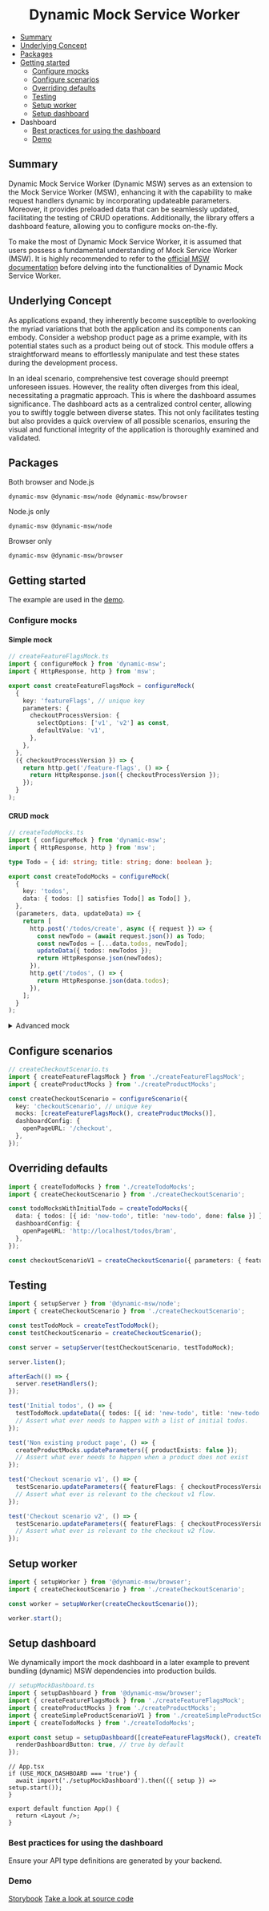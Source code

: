 <h1 align="center">Dynamic Mock Service Worker</h1>

- [Summary](#summary)
- [Underlying Concept](#underlying-concept)
- [Packages](#packages)
- [Getting started](#getting-started)
  - [Configure mocks](#configure-mocks)
  - [Configure scenarios](#configure-scenarios)
  - [Overriding defaults](#overriding-defaults)
  - [Testing](#testing)
  - [Setup worker](#setup-worker)
  - [Setup dashboard](#setup-dashboard)
- Dashboard
  - [Best practices for using the dashboard](#best-practices-for-using-the-dashboard)
  - [Demo](#demo)

## Summary

Dynamic Mock Service Worker (Dynamic MSW) serves as an extension to the
Mock Service Worker (MSW), enhancing it with the capability to make request handlers
dynamic by incorporating updateable parameters. Moreover, it provides preloaded
data that can be seamlessly updated, facilitating the testing of CRUD operations.
Additionally, the library offers a dashboard feature, allowing you to configure
mocks on-the-fly.

To make the most of Dynamic Mock Service Worker, it is assumed that users possess
a fundamental understanding of Mock Service Worker (MSW). It is highly recommended
to refer to the [official MSW documentation](https://github.com/mswjs/msw#documentation)
before delving into the functionalities of Dynamic Mock Service Worker.

## Underlying Concept

As applications expand, they inherently become susceptible to overlooking the myriad
variations that both the application and its components can embody. Consider a webshop
product page as a prime example, with its potential states such as a product being
out of stock. This module offers a straightforward means to effortlessly manipulate
and test these states during the development process.

In an ideal scenario, comprehensive test coverage should preempt unforeseen issues.
However, the reality often diverges from this ideal, necessitating a pragmatic approach.
This is where the dashboard assumes significance. The dashboard acts as a centralized
control center, allowing you to swiftly toggle between diverse states. This not
only facilitates testing but also provides a quick overview of all possible scenarios,
ensuring the visual and functional integrity of the application is thoroughly examined
and validated.

## Packages

Both browser and Node.js

```
dynamic-msw @dynamic-msw/node @dynamic-msw/browser
```

Node.js only

```
dynamic-msw @dynamic-msw/node
```

Browser only

```
dynamic-msw @dynamic-msw/browser
```

## Getting started

The example are used in the [demo](#demo).

### Configure mocks

#### Simple mock

```ts
// createFeatureFlagsMock.ts
import { configureMock } from 'dynamic-msw';
import { HttpResponse, http } from 'msw';

export const createFeatureFlagsMock = configureMock(
  {
    key: 'featureFlags', // unique key
    parameters: {
      checkoutProcessVersion: {
        selectOptions: ['v1', 'v2'] as const,
        defaultValue: 'v1',
      },
    },
  },
  ({ checkoutProcessVersion }) => {
    return http.get('/feature-flags', () => {
      return HttpResponse.json({ checkoutProcessVersion });
    });
  }
);
```

#### CRUD mock

```ts
// createTodoMocks.ts
import { configureMock } from 'dynamic-msw';
import { HttpResponse, http } from 'msw';

type Todo = { id: string; title: string; done: boolean };

export const createTodoMocks = configureMock(
  {
    key: 'todos',
    data: { todos: [] satisfies Todo[] as Todo[] },
  },
  (parameters, data, updateData) => {
    return [
      http.post('/todos/create', async ({ request }) => {
        const newTodo = (await request.json()) as Todo;
        const newTodos = [...data.todos, newTodo];
        updateData({ todos: newTodos });
        return HttpResponse.json(newTodos);
      }),
      http.get('/todos', () => {
        return HttpResponse.json(data.todos);
      }),
    ];
  }
);
```

<details>

<summary>Advanced mock</summary>

```ts
// createProductMocks.ts
import { configureMock } from 'dynamic-msw';
import { HttpResponse, http } from 'msw';

export type ProductReview = {
  id: string;
  customerName: string;
  review: string;
  rating: 1 | 2 | 3 | 4 | 5;
};

export type ProductResponse = {
  id: string;
  title: string;
  availableStock: number;
  canReview: boolean;
};

export type ProductApiError = {
  errorType: 'out-of-stock' | 'product-not-found';
};

export type ProductWithoutParamaters = Omit<ProductResponse, 'availableStock' | 'canReview'>;

export const testProductsData: ProductWithoutParamaters = {
  id: 'some-product',
  title: 'Harry Potter',
};

const initialReview: ProductReview = {
  id: 'some-review',
  customerName: 'Bram',
  review: 'Very nice product.',
  rating: 5,
};
const initialReviews: ProductReview[] = [initialReview];

const productNotFoundResponse = HttpResponse.json<ProductApiError>(
  {
    errorType: 'product-not-found',
  },
  { status: 404 }
);

export const createProductMocks = configureMock(
  {
    key: 'product', // unique key
    parameters: {
      productExists: true,
      availableStock: 1,
      canReview: true,
    },
    data: {
      reviews: initialReviews,
    },
    dashboardConfig: {
      pageURL: `/products/${testProductsData.id}`,
    },
  },
  ({ productExists, availableStock, canReview }, data, updateData) => {
    return [
      http.get<never, ProductApiError | ProductResponse>(`/products/${testProductsData.id}`, () => {
        if (!productExists) {
          return productNotFoundResponse;
        }
        return HttpResponse.json<ProductResponse>({
          ...testProductsData,
          availableStock,
          canReview,
        });
      }),
      http.get<never, ProductApiError | ProductReview[]>(`/products/${testProductsData.id}/reviews`), () => {
        if (!productExists) return productNotFoundResponse;
        return HttpResponse.json<ProductReview[]>(data.reviews);
      }),
      http.post<never, ProductReview, ProductApiError | ProductReview>(`/products/${testProductsData.id}/reviews/create`, async ({ request }) => {
        if (!productExists) return productNotFoundResponse;
        const newReview = await request.json();
        updateData({ ...data, reviews: [...data.reviews, newReview] });
        return HttpResponse.json<ProductReview>(newReview);
      }),
    ];
  }
);
```

</details>

## Configure scenarios

```ts
// createCheckoutScenario.ts
import { createFeatureFlagsMock } from './createFeatureFlagsMock';
import { createProductMocks } from './createProductMocks';

const createCheckoutScenario = configureScenario({
  key: 'checkoutScenario', // unique key
  mocks: [createFeatureFlagsMock(), createProductMocks()],
  dashboardConfig: {
    openPageURL: '/checkout',
  },
});
```

## Overriding defaults

```ts
import { createTodoMocks } from './createTodoMocks';
import { createCheckoutScenario } from './createCheckoutScenario';

const todoMocksWithInitialTodo = createTodoMocks({
  data: { todos: [{ id: 'new-todo', title: 'new-todo', done: false }] },
  dashboardConfig: {
    openPageURL: 'http://localhost/todos/bram',
  },
});

const checkoutScenarioV1 = createCheckoutScenario({ parameters: { featureFlags: { checkoutProcessVersion: 'v1' } } });
```

## Testing

```ts
import { setupServer } from '@dynamic-msw/node';
import { createCheckoutScenario } from './createCheckoutScenario';

const testTodoMock = createTestTodoMock();
const testCheckoutScenario = createCheckoutScenario();

const server = setupServer(testCheckoutScenario, testTodoMock);

server.listen();

afterEach(() => {
  server.resetHandlers();
});

test('Initial todos', () => {
  testTodoMock.updateData({ todos: [{ id: 'new-todo', title: 'new-todo', done: false }] });
  // Assert what ever needs to happen with a list of initial todos.
});

test('Non existing product page', () => {
  createProductMocks.updateParameters({ productExists: false });
  // Assert what ever needs to happen when a product does not exist
});

test('Checkout scenario v1', () => {
  testScenario.updateParameters({ featureFlags: { checkoutProcessVersion: 'v1' } });
  // Assert what ever is relevant to the checkout v1 flow.
});

test('Checkout scenario v2', () => {
  testScenario.updateParameters({ featureFlags: { checkoutProcessVersion: 'v2' } });
  // Assert what ever is relevant to the checkout v2 flow.
});
```

## Setup worker

```ts
import { setupWorker } from '@dynamic-msw/browser';
import { createCheckoutScenario } from './createCheckoutScenario';

const worker = setupWorker(createCheckoutScenario());

worker.start();
```

## Setup dashboard

We dynamically import the mock dashboard in a later example to prevent bundling
(dynamic) MSW dependencies into production builds.

```ts
// setupMockDashboard.ts
import { setupDashboard } from '@dynamic-msw/browser';
import { createFeatureFlagsMock } from './createFeatureFlagsMock';
import { createProductMocks } from './createProductMocks';
import { createSimpleProductScenarioV1 } from './createSimpleProductScenarioV1';
import { createTodoMocks } from './createTodoMocks';

export const setup = setupDashboard([createFeatureFlagsMock(), createTodoMocks(), createProductMocks(), createSimpleProductScenarioV1()], {
  renderDashboardButton: true, // true by default
});
```

```tsx
// App.tsx
if (USE_MOCK_DASHBOARD === 'true') {
  await import('./setupMockDashboard').then(({ setup }) => setup.start());
}

export default function App() {
  return <Layout />;
}
```

### Best practices for using the dashboard

Ensure your API type definitions are generated by your backend.

### Demo

[Storybook](https://dynamicmsw.github.io/dynamic-msw)
[Take a look at source code](https://github.com/dynamicmsw/dynamic-msw/tree/main/apps/storybook/src)
